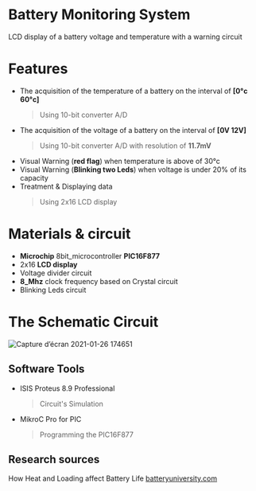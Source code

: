 # Battery Monitoring System
LCD display of a battery voltage and temperature with a warning circuit
# Features
* The acquisition of the temperature of a battery on the interval of **[0°c 60°c]**
  >Using 10-bit converter A/D
* The acquisition of the voltage of a battery on the interval of **[0V 12V]**
  >Using 10-bit converter A/D with resolution of **11.7mV**
* Visual Warning (**red flag**) when temperature is above of 30°c 
* Visual Warning (**Blinking two Leds**) when voltage is under 20% of its capacity
* Treatment & Displaying data 
  >Using 2x16 LCD display
# Materials & circuit
* **Microchip** 8bit_microcontroller **PIC16F877**
* 2x16 **LCD display**
* Voltage divider circuit
* **8_Mhz** clock frequency based on Crystal circuit
* Blinking Leds circuit
# The Schematic Circuit
![Capture d’écran 2021-01-26 174651](https://user-images.githubusercontent.com/61091193/105875872-9f11ae00-5ffe-11eb-9701-bf223a96cf29.png)
## Software Tools
* ISIS Proteus 8.9 Professional
  >Circuit's Simulation
* MikroC Pro for PIC
  >Programming the PIC16F877
## Research sources
   How Heat and Loading affect Battery Life [batteryuniversity.com](https://batteryuniversity.com/learn/article/how_heat_and_harsh_loading_reduces_battery_life)
